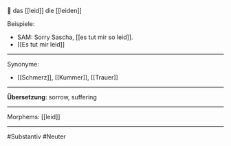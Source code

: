🔵 das [[leid]]
die [[leiden]]

Beispiele:
- SAM: Sorry Sascha, [[es tut mir so leid]]. 
- [[Es tut mir leid]]

---
Synonyme:
- [[Schmerz]], [[Kummer]], [[Trauer]]

---
**Übersetzung**: sorrow, suffering

---

Morphems:
[[leid]]

---
#Substantiv #Neuter